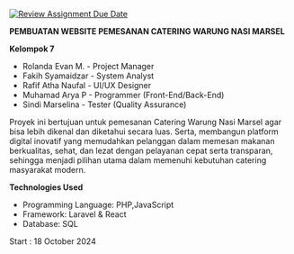 [![Review Assignment Due Date](https://classroom.github.com/assets/deadline-readme-button-22041afd0340ce965d47ae6ef1cefeee28c7c493a6346c4f15d667ab976d596c.svg)](https://classroom.github.com/a/Wq523uwp)

**PEMBUATAN WEBSITE PEMESANAN CATERING WARUNG NASI MARSEL**

**Kelompok 7**<br>
- Rolanda Evan M. - Project Manager  
- Fakih Syamaidzar - System Analyst  
- Rafif Atha Naufal - UI/UX Designer  
- Muhamad Arya P - Programmer (Front-End/Back-End)  
- Sindi Marselina - Tester (Quality Assurance)  


Proyek ini bertujuan untuk pemesanan Catering Warung Nasi Marsel agar bisa lebih dikenal dan diketahui secara luas. Serta, membangun platform digital inovatif yang memudahkan pelanggan dalam memesan makanan berkualitas, sehat, dan lezat dengan pelayanan cepat serta transparan, sehingga menjadi pilihan utama dalam memenuhi kebutuhan catering masyarakat modern.

**Technologies Used**<br>
- Programming Language: PHP,JavaScript<br>
- Framework: Laravel & React<br>
- Database: SQL 

Start : 18 October 2024

